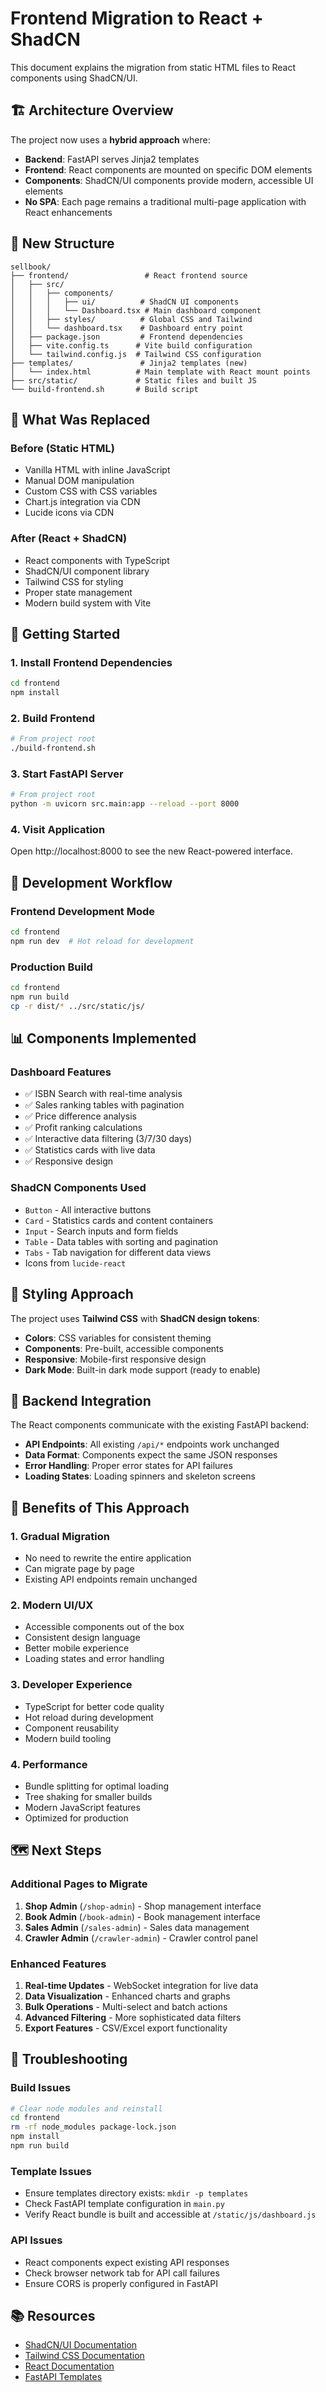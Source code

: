 # Frontend Migration to React + ShadCN

This document explains the migration from static HTML files to React components using ShadCN/UI.

## 🏗️ Architecture Overview

The project now uses a **hybrid approach** where:
- **Backend**: FastAPI serves Jinja2 templates
- **Frontend**: React components are mounted on specific DOM elements
- **Components**: ShadCN/UI components provide modern, accessible UI elements
- **No SPA**: Each page remains a traditional multi-page application with React enhancements

## 📁 New Structure

```
sellbook/
├── frontend/                 # React frontend source
│   ├── src/
│   │   ├── components/
│   │   │   ├── ui/          # ShadCN UI components
│   │   │   └── Dashboard.tsx # Main dashboard component
│   │   ├── styles/          # Global CSS and Tailwind
│   │   └── dashboard.tsx    # Dashboard entry point
│   ├── package.json         # Frontend dependencies
│   ├── vite.config.ts      # Vite build configuration
│   └── tailwind.config.js  # Tailwind CSS configuration
├── templates/               # Jinja2 templates (new)
│   └── index.html          # Main template with React mount points
├── src/static/             # Static files and built JS
└── build-frontend.sh       # Build script
```

## 🎯 What Was Replaced

### Before (Static HTML)
- Vanilla HTML with inline JavaScript
- Manual DOM manipulation
- Custom CSS with CSS variables
- Chart.js integration via CDN
- Lucide icons via CDN

### After (React + ShadCN)
- React components with TypeScript
- ShadCN/UI component library
- Tailwind CSS for styling
- Proper state management
- Modern build system with Vite

## 🚀 Getting Started

### 1. Install Frontend Dependencies

```bash
cd frontend
npm install
```

### 2. Build Frontend

```bash
# From project root
./build-frontend.sh
```

### 3. Start FastAPI Server

```bash
# From project root
python -m uvicorn src.main:app --reload --port 8000
```

### 4. Visit Application

Open http://localhost:8000 to see the new React-powered interface.

## 🔧 Development Workflow

### Frontend Development Mode
```bash
cd frontend
npm run dev  # Hot reload for development
```

### Production Build
```bash
cd frontend
npm run build
cp -r dist/* ../src/static/js/
```

## 📊 Components Implemented

### Dashboard Features
- ✅ ISBN Search with real-time analysis
- ✅ Sales ranking tables with pagination
- ✅ Price difference analysis
- ✅ Profit ranking calculations
- ✅ Interactive data filtering (3/7/30 days)
- ✅ Statistics cards with live data
- ✅ Responsive design

### ShadCN Components Used
- `Button` - All interactive buttons
- `Card` - Statistics cards and content containers
- `Input` - Search inputs and form fields
- `Table` - Data tables with sorting and pagination
- `Tabs` - Tab navigation for different data views
- Icons from `lucide-react`

## 🎨 Styling Approach

The project uses **Tailwind CSS** with **ShadCN design tokens**:

- **Colors**: CSS variables for consistent theming
- **Components**: Pre-built, accessible components
- **Responsive**: Mobile-first responsive design
- **Dark Mode**: Built-in dark mode support (ready to enable)

## 🔌 Backend Integration

The React components communicate with the existing FastAPI backend:

- **API Endpoints**: All existing `/api/*` endpoints work unchanged
- **Data Format**: Components expect the same JSON responses
- **Error Handling**: Proper error states for API failures
- **Loading States**: Loading spinners and skeleton screens

## 🧪 Benefits of This Approach

### 1. **Gradual Migration**
- No need to rewrite the entire application
- Can migrate page by page
- Existing API endpoints remain unchanged

### 2. **Modern UI/UX**
- Accessible components out of the box
- Consistent design language
- Better mobile experience
- Loading states and error handling

### 3. **Developer Experience**
- TypeScript for better code quality
- Hot reload during development
- Component reusability
- Modern build tooling

### 4. **Performance**
- Bundle splitting for optimal loading
- Tree shaking for smaller builds
- Modern JavaScript features
- Optimized for production

## 🗺️ Next Steps

### Additional Pages to Migrate
1. **Shop Admin** (`/shop-admin`) - Shop management interface
2. **Book Admin** (`/book-admin`) - Book management interface  
3. **Sales Admin** (`/sales-admin`) - Sales data management
4. **Crawler Admin** (`/crawler-admin`) - Crawler control panel

### Enhanced Features
1. **Real-time Updates** - WebSocket integration for live data
2. **Data Visualization** - Enhanced charts and graphs
3. **Bulk Operations** - Multi-select and batch actions
4. **Advanced Filtering** - More sophisticated data filters
5. **Export Features** - CSV/Excel export functionality

## 🐛 Troubleshooting

### Build Issues
```bash
# Clear node modules and reinstall
cd frontend
rm -rf node_modules package-lock.json
npm install
npm run build
```

### Template Issues
- Ensure templates directory exists: `mkdir -p templates`
- Check FastAPI template configuration in `main.py`
- Verify React bundle is built and accessible at `/static/js/dashboard.js`

### API Issues
- React components expect existing API responses
- Check browser network tab for API call failures
- Ensure CORS is properly configured in FastAPI

## 📚 Resources

- [ShadCN/UI Documentation](https://ui.shadcn.com/)
- [Tailwind CSS Documentation](https://tailwindcss.com/)
- [React Documentation](https://react.dev/)
- [FastAPI Templates](https://fastapi.tiangolo.com/advanced/templates/)